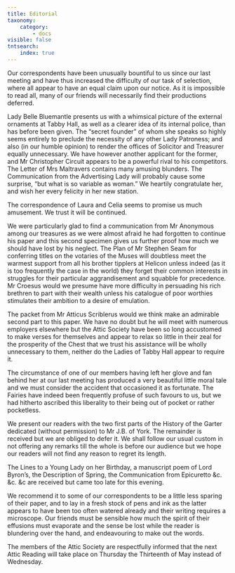 ```yaml
---
title: Editorial
taxonomy:
    category:
        - docs
visible: false
tntsearch:
    index: true
---
```


Our correspondents have been unusually bountiful to us since our last meeting and have thus increased the difficulty of our task of selection, where all appear to have an equal claim upon our notice. As it is impossible to read all, many of our friends will necessarily find their productions deferred.  

Lady Belle Bluemantle presents us with a whimsical picture of the external ornaments at Tabby Hall, as well as a clearer idea of its internal police, than has before been given. The “secret founder” of whom she speaks so highly seems entirely to preclude the necessity of any other Lady Patroness; and also (in our humble opinion) to render the offices of Solicitor and Treasurer equally unnecessary. We have however another applicant for the former, and Mr Christopher Circuit appears to be a powerful rival to his competitors. The Letter of Mrs Maltravers contains many amusing blunders. The Communication from the Advertising Lady will probably cause some surprise, “but what is so variable as woman.” We heartily congratulate her, and wish her every felicity in her new station.

The correspondence of Laura and Celia seems to promise us much amusement. We trust it will be continued.  

We were particularly glad to find a communication from Mr Anonymous among our treasures as we were almost afraid he had forgotten to continue his paper and this second specimen gives us further proof how much we should have lost by his neglect. The Plan of Mr Stephen Seam for conferring titles on the votaries of the Muses will doubtless meet the warmest support from all his brother tipplers at Helicon unless indeed (as it is too frequently the case in the world) they forget their common interests in struggles for their particular aggrandisement and squabble for precedence. Mr Croesus would we presume have more difficulty in persuading his rich brethren to part with their wealth unless his catalogue of poor worthies stimulates their ambition to a desire of emulation.  

The packet from Mr Atticus Scriblerus would we think make an admirable second part to this paper. We have no doubt but he will meet with numerous employers elsewhere but the Attic Society have been so long accustomed to make verses for themselves and appear to relax so little in their zeal for the prosperity of the Chest that we trust his assistance will be wholly unnecessary to them, neither do the Ladies of Tabby Hall appear to require it.  

The circumstance of one of our members having left her glove and fan behind her at our last meeting has produced a very beautiful little moral tale and we must consider the accident that occasioned it as fortunate. The Fairies have indeed been frequently profuse of such favours to us, but we had hitherto ascribed this liberality to their being out of pocket or rather pocketless.  

We present our readers with the two first parts of the History of the Garter dedicated (without permission) to Mr J.B. of York. The remainder is received but we are obliged to defer it. We shall follow our usual custom in not offering any remarks till the whole is before our audience but we hope our readers will not find any reason to regret its length.  

The Lines to a Young Lady on her Birthday, a manuscript poem of Lord Byron’s, the Description of Spring, the Communication from Epicuretto &c. &c. &c are received but came too late for this evening.  

We recommend it to some of our correspondents to be a little less sparing of their paper, and to lay in a fresh stock of pens and ink as the latter appears to have been too often watered already and their writing requires a microscope. Our friends must be sensible how much the spirit of their effusions must evaporate and the sense be lost while the reader is blundering over the hand, and endeavouring to make out the words.  

The members of the Attic Society are respectfully informed that the next Attic Reading will take place on Thursday the Thirteenth of May instead of Wednesday.